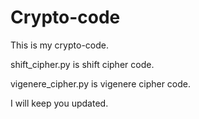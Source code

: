 # Crypto-code




This is my crypto-code.

shift_cipher.py is shift cipher code.

vigenere_cipher.py is vigenere cipher code.

I will keep you updated.
